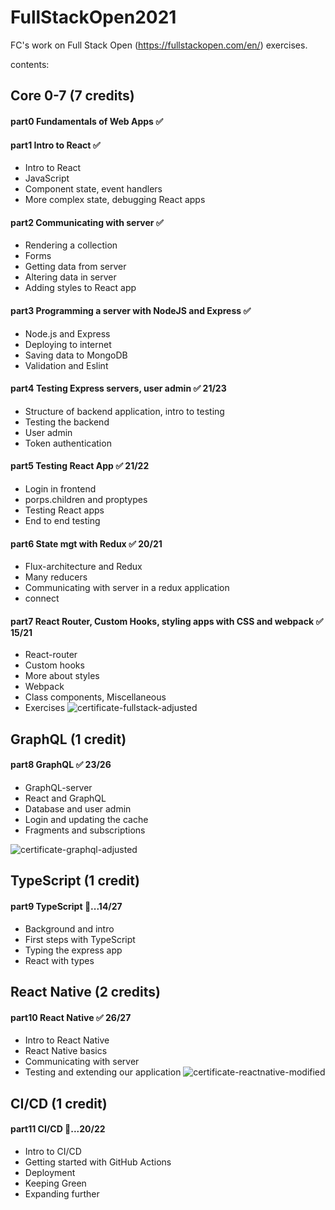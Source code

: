 # FullStackOpen2021
FC's work on Full Stack Open (https://fullstackopen.com/en/) exercises.

contents:

## Core 0-7 (7 credits)
#### part0 Fundamentals of Web Apps  ✅

#### part1 Intro to React  ✅
* Intro to React
* JavaScript
* Component state, event handlers
* More complex state, debugging React apps

#### part2 Communicating with server  ✅
* Rendering a collection
* Forms
* Getting data from server
* Altering data in server
* Adding styles to React app

#### part3 Programming a server with NodeJS and Express  ✅
* Node.js and Express
* Deploying to internet
* Saving data to MongoDB
* Validation and Eslint

#### part4 Testing Express servers, user admin  ✅ 21/23 
* Structure of backend application, intro to testing
* Testing the backend
* User admin
* Token authentication

#### part5 Testing React App  ✅ 21/22 
* Login in frontend
* porps.children and proptypes
* Testing React apps
* End to end testing


#### part6 State mgt with Redux  ✅ 20/21
* Flux-architecture and Redux
* Many reducers
* Communicating with server in a redux application
* connect


#### part7 React Router, Custom Hooks, styling apps with CSS and webpack  ✅ 15/21 
* React-router
* Custom hooks
* More about styles
* Webpack
* Class components, Miscellaneous
* Exercises
![certificate-fullstack-adjusted](https://user-images.githubusercontent.com/87288821/130008956-99f63f05-1ada-435c-bfa7-501b469829fe.png)



## GraphQL (1 credit)
#### part8 GraphQL  ✅ 23/26
* GraphQL-server
* React and GraphQL
* Database and user admin
* Login and updating the cache
* Fragments and subscriptions

![certificate-graphql-adjusted](https://user-images.githubusercontent.com/87288821/130008898-1103eadd-249e-4866-b253-2c70cc283781.png)

## TypeScript (1 credit)
#### part9 TypeScript  🚀...14/27
* Background and intro
* First steps with TypeScript
* Typing the express app
* React with types

## React Native (2 credits)
#### part10 React Native ✅ 26/27 
* Intro to React Native
* React Native basics
* Communicating with server
* Testing and extending our application
![certificate-reactnative-modified](https://user-images.githubusercontent.com/87288821/131450174-36a87ea3-3f17-4556-a8d3-89839a33e78d.png)


## CI/CD (1 credit)
#### part11 CI/CD 🚀...20/22 
* Intro to CI/CD
* Getting started with GitHub Actions
* Deployment
* Keeping Green
* Expanding further




